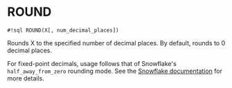# ROUND

`#!sql ROUND(X[, num_decimal_places])`

Rounds X to the specified number of decimal places.
By default, rounds to 0 decimal places.

For fixed-point decimals, usage follows that of Snowflake's `half_away_from_zero` rounding mode.
See the [Snowflake documentation](https://docs.snowflake.com/en/sql-reference/functions/round#usage-notes) for more details.

